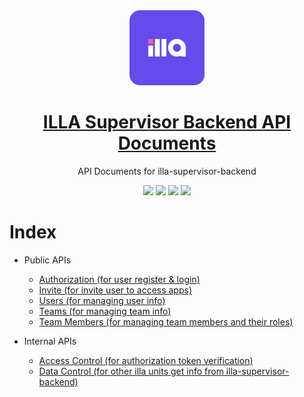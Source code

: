 <div align="center">
  <a href="https://cloud.illacloud.com/">
    <img alt="ILLA Design Logo" width="120px" height="120px" src="https://github.com/illacloud/.github/blob/main/assets/images/illa-logo.svg"/>
  </a>
</div>

<h1 align="center"><a href="https://cloud.illacloud.com/">ILLA Supervisor Backend API Documents</a> </h1>

<p align="center">API Documents for illa-supervisor-backend </p>


<p align="center">
  <a href="https://discord.gg/illacloud"><img src="https://img.shields.io/badge/chat-Discord-7289DA?logo=discord" height=18></a>
  <a href="https://twitter.com/illacloudHQ"><img src="https://img.shields.io/badge/Twitter-1DA1F2?logo=twitter&logoColor=white" height=18></a>
  <a href="https://github.com/orgs/illacloud/discussions"><img src="https://img.shields.io/badge/discussions-GitHub-333333?logo=github" height=18></a>
  <a href="./LICENSE"><img src="https://img.shields.io/github/license/illacloud/illa-builder" height=18></a>
</p>


# Index

- Public APIs
    - [Authorization (for user register & login)](./public-apis/auth/README.md)
    - [Invite (for invite user to access apps)](./public-apis/invite/README.md)
    - [Users (for managing user info)](./public-apis/users/README.md)
    - [Teams (for managing team info)](./public-apis/teams/README.md)
    - [Team Members (for managing team members and their roles)](./public-apis/team-members/README.md)

- Internal APIs
    - [Access Control (for authorization token verification)](./internal-apis/access-control/README.md)
    - [Data Control (for other illa units get info from illa-supervisor-backend)](./internal-apis/data-control/README.md)
